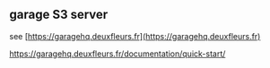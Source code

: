
## garage S3 server

see [https://garagehq.deuxfleurs.fr](https://garagehq.deuxfleurs.fr)


https://garagehq.deuxfleurs.fr/documentation/quick-start/


